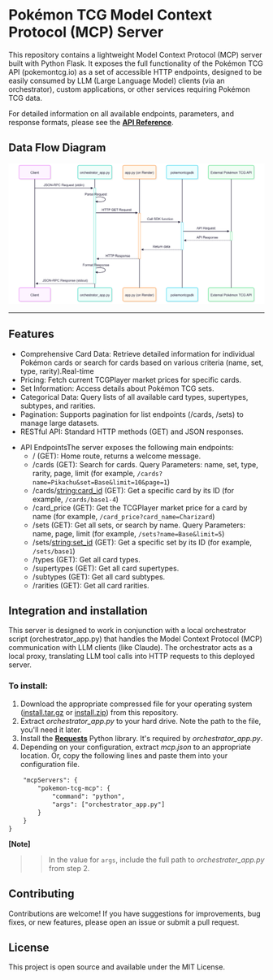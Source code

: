 # Pokémon TCG Model Context Protocol (MCP) Server
This repository contains a lightweight Model Context Protocol (MCP) server built with Python Flask. It exposes the full functionality of the Pokémon TCG API (pokemontcg.io) as a set of accessible HTTP endpoints, designed to be easily consumed by LLM (Large Language Model) clients (via an orchestrator), custom applications, or other services requiring Pokémon TCG data.

For detailed information on all available endpoints, parameters, and response formats, please see the [**API Reference**](https://grzetich.github.io/pokemon-tcg-mcp/).

## Data Flow Diagram

![Data Flow Diagram](docs/pokemon-tcg-mcp-flow.png)

---

## Features
* Comprehensive Card Data: Retrieve detailed information for individual Pokémon cards or search for cards based on various criteria (name, set, type, rarity).Real-time 
* Pricing: Fetch current TCGPlayer market prices for specific cards.
* Set Information: Access details about Pokémon TCG sets.
* Categorical Data: Query lists of all available card types, supertypes, subtypes, and rarities.
* Pagination: Supports pagination for list endpoints (/cards, /sets) to manage large datasets.
* RESTful API: Standard HTTP methods (GET) and JSON responses.
<!-- * Lazy SDK Initialization: The pokemontcgsdk is now lazily imported and initialized on the first request, optimizing startup time and resource usage.-->
* API EndpointsThe server exposes the following main endpoints:
  * / (GET): Home route, returns a welcome message.
  * /cards (GET): Search for cards. Query Parameters: name, set, type, rarity, page, limit (for example, `/cards?name=Pikachu&set=Base&limit=10&page=1`)
  * /cards/<string:card_id> (GET): Get a specific card by its ID (for example, `/cards/base1-4`)
  * /card_price (GET): Get the TCGPlayer market price for a card by name (for example, `/card_price?card_name=Charizard`)
  * /sets (GET): Get all sets, or search by name. Query Parameters: name, page, limit (for example, `/sets?name=Base&limit=5`)
  * /sets/<string:set_id> (GET): Get a specific set by its ID (for example, `/sets/base1`)
  * /types (GET): Get all card types.
  * /supertypes (GET): Get all card supertypes.
  * /subtypes (GET): Get all card subtypes.
  * /rarities (GET): Get all card rarities.

## Integration and installation
This server is designed to work in conjunction with a local orchestrator script (orchestrator_app.py) that handles the Model Context Protocol (MCP) communication with LLM clients (like Claude). The orchestrator acts as a local proxy, translating LLM tool calls into HTTP requests to this deployed server.

### To install: 
1. Download the appropriate compressed file for your operating system ([install.tar.gz](https://github.com/grzetich/pokemon-tcg-mcp/blob/ebfe93e220bd6e7fbd2cfe0cb693e6b43a6e20da/install.tar.gz) or [install.zip](https://github.com/grzetich/pokemon-tcg-mcp/blob/ebfe93e220bd6e7fbd2cfe0cb693e6b43a6e20da/install.zip)) from this repository.
2. Extract *orchestrator_app.py* to your hard drive. Note the path to the file, you'll need it later.
3. Install the [**Requests**](https://pypi.org/project/requests/) Python library. It's required by *orchestrator_app.py*.
4. Depending on your configuration, extract *mcp.json* to an appropriate location. Or, copy the following lines and paste them into your configuration file.

```{
    "mcpServers": {
        "pokemon-tcg-mcp": {
            "command": "python",
            "args": ["orchestrator_app.py"]
        }
    }
}
```

**[Note]**
>>In the value for `args`, include the full path to *orchestrater_app.py* from step 2.

## Contributing
Contributions are welcome! If you have suggestions for improvements, bug fixes, or new features, please open an issue or submit a pull request.

## License
This project is open source and available under the MIT License.